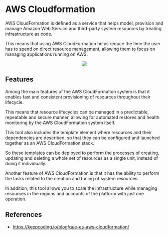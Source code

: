 # AWS Cloudformation

AWS CloudFormation is defined as a service that helps model, provision and manage Amazon Web Service and third-party system resources by treating infrastructure as code.

This means that using AWS CloudFormation helps reduce the time the user has to spend on direct resource management, allowing them to focus on managing applications running on AWS.

<p align="center">
  <img src="https://github.com/dimasx010/knowledge/assets/105082657/fb732b7f-b734-465c-af29-256b1126b22f">
</p>

## Features 

Among the main features of the AWS CloudFormation system is that it enables fast and consistent provisioning of resources throughout their lifecycle.

This means that resource lifecycles can be managed in a predictable, repeatable and secure manner, allowing for automated restores and health monitoring by the AWS CloudFormation system itself.

This tool also includes the template element where resources and their dependencies are described, so that they can be configured and launched together as an AWS CloudFormation stack.

So these templates can be deployed to perform the processes of creating, updating and deleting a whole set of resources as a single unit, instead of doing it individually.

Another feature of AWS CloudFormation is that it has the ability to perform the tasks related to the creation and tuning of system resources.

In addition, this tool allows you to scale the infrastructure while managing resources in the regions and accounts of the platform with just one operation.

## References
- https://keepcoding.io/blog/que-es-aws-cloudformation/


